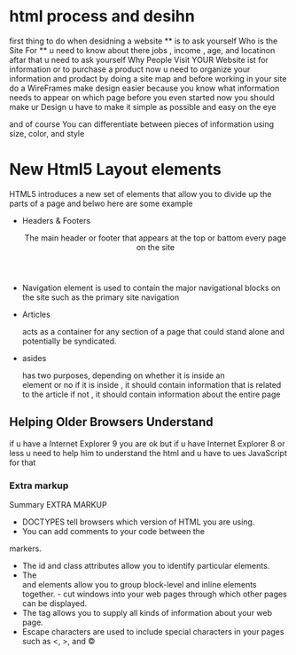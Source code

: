 # html process and desihn 

first thing to do when desidning a website 
** is to ask yourself Who is the Site For **
u need to know about there jobs , income , age, and locatinon 
aftar that u need to ask yourself Why People Visit
YOUR Website ist for information or to purchase a product
now u need to organize your information and prodact by doing a site map 
and before working in your site do a WireFrames  make design
easier because you know what information needs to appear on which page 
before you even started 
now you should make ur Design u have to make it simple as possible and 
easy on the eye 

and of course You can differentiate between pieces of information
using size, color, and style 

# New Html5 Layout elements
HTML5 introduces a new set of elements that allow you to divide up the
parts of a page and belwo here are some example 
- Headers & Footers <header> <footer> 
The main header or footer that appears at the top or battom 
 every page on the site
 - Navigation <niv>
 element is used to
contain the major navigational blocks on the site such as the
primary site navigation

- Articles <article>
 acts as
a container for any section of a page that could stand alone and
potentially be syndicated.
- asides <aside> 
 has two
purposes, depending on whether it is inside an <article>
element or no
if it is inside , it should contain information that is related to the article
if not , it should contain information about the entire page

## Helping Older Browsers Understand  
if u have a  Internet Explorer 9 you are ok 
but if u have  Internet Explorer 8 or less u need to help him to understand the html and u have to ues  JavaScript for that 


### Extra markup
Summary
EXTRA MARKUP
- DOCTYPES tell browsers which version of HTML you
are using.
- You can add comments to your code between the
<!-- and --> markers.
- The id and class attributes allow you to identify
particular elements.
- The <div> and <span> elements allow you to group
block-level and inline elements together.
-<iframes> cut windows into your web pages through
which other pages can be displayed.
- The <meta> tag allows you to supply all kinds of
information about your web page.
- Escape characters are used to include special
characters in your pages such as <, >, and ©
 



 

 
